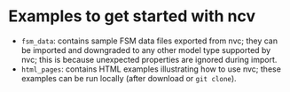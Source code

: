 # Examples to get started with ncv

- `fsm_data`: contains sample FSM data files exported from nvc; they can be
imported and downgraded to any other model type supported by nvc; this is
because unexpected properties are ignored during import.
- `html_pages`: contains HTML examples illustrating how to use nvc; these
examples can be run locally (after download or `git clone`).
